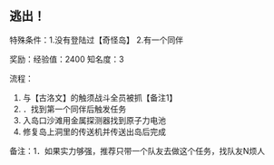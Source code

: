 ## 逃出！
特殊条件：1.没有登陆过【奇怪岛】 2.有一个同伴

奖励：经验值：2400 知名度：3

流程：

1. 与【古洛文】的触须战斗全员被抓【备注1】
2. ．找到第一个同伴后触发任务
3. 入岛口沙滩用金属探测器找到原子力电池
4. 修复岛上洞里的传送机并传送出岛后完成


备注：1．如果实力够强，推荐只带一个队友去做这个任务，找队友N烦人

